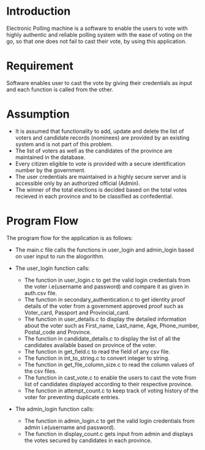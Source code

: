 # Introduction

Electronic Polling machine is a software to enable the users to vote with highly authentic and reliable polling system with the ease of voting on the go, so that one does not fail to cast their vote, by using this application.

# Requirement

Software enables user to cast the vote by giving their credentials as input and each function is called from the other.

# Assumption

- It is assumed that functionality to add, update and delete the list of voters and candidate records (nominees) are provided by an existing system and is not part of this problem.
- The list of voters as well as the candidates of the province are maintained in the database.
- Every citizen eligible to vote is provided with a secure identification number by the government.
- The user credentials are maintained in a highly secure server and is accessible only by an authorized official (Admin).
- The winner of the total elections is decided based on the total votes recieved in each province and to be classified as confedential.


# Program Flow

The program flow for the application is as follows:


- The main.c file calls the functions in user_login and admin_login based on user input to run the alogorithm.
- The user_login function calls:
  - The function in user_login.c to get the valid login credentials from the voter i.e(username and password) and compare it as given in auth.csv file.
  - The function in secondary_authentication.c to get identity proof details of the voter from a government approved proof such as Voter_card, Passport and Provincial_card.
  - The function in user_details.c to display the detailed information about the voter such as First_name, Last_name, Age, Phone_number, Postal_code and Province.
  - The function in candidate_details.c to display the list of all the candidates available based on province of the voter.
  - The function in get_field.c to read the field of any csv file.
  - The function in int_to_string.c to convert integer to string.
  - The function in get_file_column_size.c to read the column values of the csv files.
  - The function in cast_vote.c to enable the users to cast the vote from list of candidates displayed according to their respective province.
  - The function in attempt_count.c to keep track of voting history of the voter for preventing duplicate entries.

- The admin_login function calls:
  - The function in admin_login.c to get the valid login credentials from admin i.e(username and password).
  - The function in display_count.c gets input from admin and displays the votes secured by candidates in each province.
 


